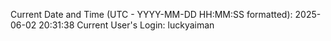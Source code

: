 Current Date and Time (UTC - YYYY-MM-DD HH:MM:SS formatted): 2025-06-02 20:31:38
Current User's Login: luckyaiman
